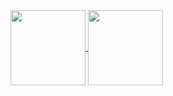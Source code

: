 <a href="https://github.com/anuraghazra/github-readme-stats">
  <img height=120 align="center" src="https://github-readme-stats.vercel.app/api?username=ledepede1" />
</a>
<a href="https://github.com/anuraghazra/convoychat">
  <img height=120 align="center" src="https://github-readme-stats.vercel.app/api/top-langs?username=ledepede1&layout=compact&langs_count=8&card_width=525" />
</a>
